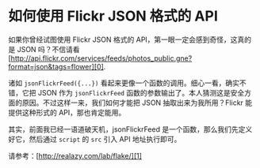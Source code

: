 # 如何使用 Flickr JSON 格式的 API

如果你曾经试图使用 Flickr JSON 格式的 API，第一眼一定会感到奇怪，这真的是 JSON 吗？不信请看 [http://api.flickr.com/services/feeds/photos_public.gne?format=json&tags=flower][0].

诸如 `jsonFlickrFeed({...})` 看起来更像一个函数的调用。细心一看，确实不错，它把 JSON 作为 `jsonFlickrFeed` 函数的参数输出了。本人猜测这是安全方面的原因。不过这样一来，我们如何才能把 JSON 抽取出来为我所用？Flickr 能提供这种形式的 API，那也肯定能用。

其实，前面我已经一语道破天机，jsonFlickrFeed 是一个函数，那么我们先定义好它，然后通过 `script` 的 `src` 引入 API 地址执行即可。

请参考：[http://realazy.com/lab/flake/][1]

[0]: http://api.flickr.com/services/feeds/photos_public.gne?format=json&tags=flower
[1]: http://realazy.com/lab/flake/
